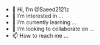 - 👋 Hi, I’m @Saeed2121z
- 👀 I’m interested in ...
- 🌱 I’m currently learning ...
- 💞️ I’m looking to collaborate on ...
- 📫 How to reach me ...

<!---
Saeed2121z/Saeed2121z is a ✨ special ✨ repository because its `README.md` (this file) appears on your GitHub profile.
You can click the Preview link to take a look at your changes.
--->
